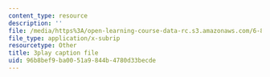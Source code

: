 ```yaml
---
content_type: resource
description: ''
file: /media/https%3A/open-learning-course-data-rc.s3.amazonaws.com/6-811-principles-and-practice-of-assistive-technology-fall-2014/96b8bef9ba0051a9844b4780d33becde_x18bMLW4eO4.vtt
file_type: application/x-subrip
resourcetype: Other
title: 3play caption file
uid: 96b8bef9-ba00-51a9-844b-4780d33becde
---
```

